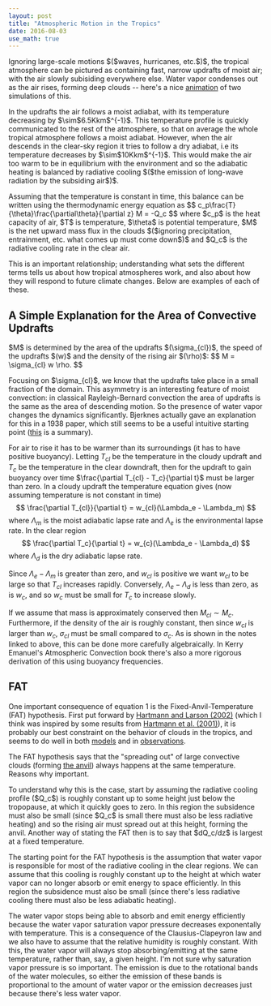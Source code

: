 ```yaml
---
layout: post
title: "Atmospheric Motion in the Tropics"
date: 2016-08-03
use_math: true
---
```


<p>Ignoring large-scale motions $($waves, hurricanes, etc.$)$, the tropical atmosphere can be pictured as containing fast, narrow updrafts of moist air; with the air slowly subisiding everywhere else. Water vapor condenses out as the air rises, forming deep clouds -- here's a nice <a href="https://www.youtube.com/watch?v=B6oHLiVtPnQ">animation</a> of two simulations of this.</p>

<p>In the updrafts the air follows a moist adiabat, with its temperature decreasing by $\sim$6.5Kkm$^{-1}$. This temperature profile is quickly communicated to the rest of the atmosphere, so that on average the whole tropical atmosphere follows a moist adiabat. However, when the air descends in the clear-sky region it tries to follow a dry adiabat, i.e its temperature decreases by $\sim$10Kkm$^{-1}$. This would make the air too warm to be in equilibrium with the environment and so the adiabatic heating is balanced by radiative cooling $($the emission of long-wave radiation by the subsiding air$)$.</p>

<p>Assuming that the temperature is constant in time, this balance can be written using the thermodynamic energy equation as
$$
c_p\frac{T}{\theta}\frac{\partial\theta}{\partial z} M = -Q_c
$$ 
where $c_p$ is the heat capacity of air, $T$ is temperature, $\theta$ is potential temperature, $M$ is the net upward mass flux in the clouds $($ignoring precipitation, entrainment, etc. what comes up must come down$)$ and $Q_c$ is the radiative cooling rate in the clear air.</p>

<p>This is an important relationship; understanding what sets the different terms tells us about how tropical atmospheres work, and also about how they will respond to future climate changes. Below are examples of each of these.</p>

<h2>A Simple Explanation for the Area of Convective Updrafts</h2>

<p>$M$ is determined by the area of the updrafts $(\sigma_{cl})$, the speed of the updrafts $(w)$ and the density of the rising air $(\rho)$:
$$
M = \sigma_{cl} w \rho.
$$ 
<p>Focusing on $\sigma_{cl}$, we know that the updrafts take place in a small fraction of the domain. This asymmetry is an interesting feature of moist convection: in classical Rayleigh-Bernard convection the area of updrafts is the same as the area of descending motion. So the presence of water vapor changes the dynamics significantly. Bjerknes actually gave an explanation for this in a 1938 paper, which still seems to be a useful intuitive starting point (<a href="http://isites.harvard.edu/fs/docs/icb.topic1031576.files/Bjerknes_1938.pdf">this</a> is a summary). 

For air to rise it has to be warmer than its surroundings $($it has to have positive buoyancy$)$. Letting $T_{cl}$ be the temperature in the cloudy updraft and $T_c$ be the temperature in the clear downdraft, then for the updraft to gain buoyancy over time $\frac{\partial T_{cl} - T_c}{\partial t}$ must be larger than zero. In a cloudy updraft the temperature equation gives (now assuming temperature is not constant in time)
$$
\frac{\partial T_{cl}}{\partial t} = w_{cl}(\Lambda_e - \Lambda_m)
$$ 
where $\Lambda_m$ is the moist adiabatic lapse rate and $\Lambda_e$ is the environmental lapse rate. In the clear region
$$
\frac{\partial T_c}{\partial t} = w_{c}(\Lambda_e - \Lambda_d)
$$ 
where $\Lambda_d$ is the dry adiabatic lapse rate. 

Since $\Lambda_e - \Lambda_m$ is greater than zero, and $w_{cl}$ is positive we want $w_{cl}$ to be large so that $T_{cl}$ increases rapidly. Conversely, $\Lambda_e - \Lambda_d$ is less than zero, as is $w_c$, and so $w_c$ must be small for $T_c$ to increase slowly.

If we assume that mass is approximately conserved then $M_{cl} \sim M_c$. Furthermore, if the density of the air is roughly constant, then since $w_{cl}$ is larger than $w_c$, $\sigma_{cl}$ must be small compared to $\sigma_c$. As is shown in the notes linked to above, this can be done more carefully algebraically. In Kerry Emanuel's Atmospheric Convection book there's also a more rigorous derivation of this using buoyancy frequencies.


<h2>FAT</h2>

<p>One important consequence of equation 1 is the Fixed-Anvil-Temperature (FAT) hypothesis. First put forward by <a href="http://www-k12.atmos.washington.edu/~dennis/Hartmann_Larson_2002GRL.pdf">Hartmann and Larson (2002)</a> (which I think was inspired by some results from <a href="http://onlinelibrary.wiley.com/doi/10.1029/2000GL012833/abstract">Hartmann et al. (2001)</a>), it is probably our best constraint on the behavior of clouds in the tropics, and seems to do well in both <a href="http://www.people.fas.harvard.edu/~kuang/Kuang&Hartmann2007.pdf"> models</a> and in <a href="http://www.atmos.washington.edu/~dennis/Zelinka_HartmannJGR11.pdf">observations</a>. </p>

<p>The FAT hypothesis says that the "spreading out" of large convective clouds (forming <a href="https://www.google.com/imgres?imgurl=https://upload.wikimedia.org/wikipedia/commons/thumb/3/3a/A_Classic_Anvil_Cloud_Over_Europe.jpg/300px-A_Classic_Anvil_Cloud_Over_Europe.jpg&imgrefurl=https://en.wikipedia.org/wiki/Cumulonimbus_incus&h=200&w=300&tbnid=cQvrvsGH38-F_M:&tbnh=160&tbnw=240&docid=Xj2J-On_9nnJQM&usg=__ORZOhUvA6jfd0XyosYQbW57ZfxM=&sa=X&ved=0ahUKEwjxw-DNz43OAhWh1IMKHTP7AMwQ9QEIIDAA">the anvil</a>) always happens at the same temperature. Reasons why important. </p>

<p>To understand why this is the case, start by assuming the radiative cooling profile ($Q_c$) is roughly constant up to some height just below the tropopause, at which it quickly goes to zero. In this region the subsidence must also be small (since $Q_c$ is small there must also be less radiative heating) and so the rising air must spread out at this height, forming the anvil. Another way of stating the FAT then is to say that $dQ_c/dz$ is largest at a fixed temperature. </p> 

The starting point for the FAT hypothesis is the assumption that water vapor is responsible for most of the radiative cooling in the clear regions. We can assume that this cooling is roughly constant up to the height at which water vapor can no longer absorb or emit energy to space efficiently. In this region the subsidence must also be small (since there's less radiative cooling there must also be less adiabatic heating).</p>

<p>The water vapor stops being able to absorb and emit energy efficiently because the water vapor saturation vapor pressure decreases exponentally with temperature. This is a consequence of the Clausius-Clapeyron law and we also have to assume that the relative humidity is roughly constant. With this, the water vapor will always stop absorbing/emitting at the same temperature, rather than, say, a given height. I'm not sure why saturation vapor pressure is so important. The emission is due to the rotational bands of the water molecules, so either the emission of these bands is proportional to the amount of water vapor or the emission decreases just because there's less water vapor.</p> 



